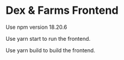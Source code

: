 # Dex & Farms Frontend

Use npm version 18.20.6

Use yarn start to run the frontend.

Use yarn build to build the frontend.
